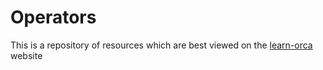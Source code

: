# Operators 

This is a repository of resources which are best viewed on the [learn-orca](https://onewheeltom.github.io/teach-orca/) website
